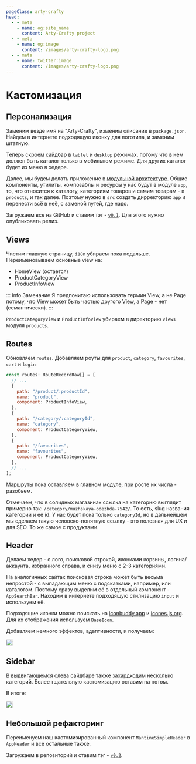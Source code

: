 ```yaml
---
pageClass: arty-crafty
head:
  - - meta
    - name: og:site_name
      content: Arty-Crafty project
  - - meta
    - name: og:image
      content: /images/arty-crafty-logo.png
  - - meta
    - name: twitter:image
      content: /images/arty-crafty-logo.png
---
```


# Кастомизация

## Персонализация

Заменим везде имя на "Arty-Crafty", изменим описание в `package.json`. Найдем в интернете подходящую иконку для логотипа, и заменим штатную.

Теперь скроем сайдбар в `tablet` и `desktop` режимах, потому что в нем должен быть каталог только в мобильном режиме. Для других каталог будет из меню в хедере.

Далее, мы будем делать приложение в [модульной архитектуре](/ru/frontend/architecture.html). Общие компоненты, утилиты, композаблы и ресурсы у нас будут в модуле `app`, то, что относится к каталогу, категориям товаров и самим товарам - в `products`, и так далее. Поэтому нужно в `src` создать дирректорию `app` и перенести всё в неё, с заменой  путей, где надо.

Загружаем все на GitHub и ставим тэг - [`v0.1`](https://github.com/vuesence/arty-crafty/tree/7a829598144028099082e413b00840ef45c644fe). Для этого нужно опубликовать релиз.

## Views

Чистим главную страницу, `i18n` убираем пока подальше. Переименовываем основные view на:

- HomeView (остается)
- ProductCategoryView
- ProductInfoView

::: info Замечание
Я предпочитаю использовать термин View, а не Page потому, что View может быть частью другого View, а Page - нет (семантически).
:::

`ProductCategoryView` и `ProductInfoView` убираем в директорию `views` модуля `products`.

## Routes

Обновляем `routes`. Добавляем роуты для `product`, `category`, `favourites`, `cart` и `login`

```js
const routes: RouteRecordRaw[] = [
  // ...
  {
    path: "/product/:productId",
    name: "product",
    component: ProductInfoView,
  },
  {
    path: "/category/:categoryId",
    name: "category",
    component: ProductCategoryView,
  },
  {
    path: "/favourites",
    name: "favourites",
    component: ProductCategoryView,
  },
  // ...
];
```

Маршруты пока оставляем в главном модуле, при росте их числа - разобьем.

Отмечаем, что в солидных магазинах ссылка на категорию выглядит примерно так: `/category/muzhskaya-odezhda-7542/`. То есть, slug названия категории и её id. У нас будет пока только `categoryId`, но в дальнейшем мы сделаем такую человеко-понятную ссылку - это полезная для UX и для SEO. То же самое с продуктами.

## Header

Делаем хедер - с лого, поисковой строкой, иконками корзины, логина/аккаунта, избранного справа, и снизу меню с 2-3 категориями.

На аналогичных сайтах поисковая строка может быть весьма непростой - с выпадающим меню с подсказками, например, или каталогом. Поэтому сразу выделим её в отдельный компонент - `AppSearchBar`. Находим в интернете подходящую стилизацию `input` и используем её.

Подходящие иконки можно поискать на [iconbuddy.app](https://iconbuddy.app/) и [icones.js.org](https://icones.js.org/). Для их отображения используем `BaseIcon`.

Добавляем немного эффектов, адаптивности, и получаем:

![](/ru/arty-crafty/assets/images/header-1.gif)

## Sidebar

В выдвигающемся слева сайдбаре также захардкодим несколько категорий. Более тщательную кастомизацию оставим на потом.

В итоге:

![](/ru/arty-crafty/assets/images/website-1.gif)

## Небольшой рефакторинг

Переименуем наш кастомизированный компонент `MantineSimpleHeader` в `AppHeader` и все остальные также.

Загружаем в репозиторий и ставим тэг - [`v0.2`](https://github.com/vuesence/arty-crafty/tree/3fedcb52cb3e9c24387f81a40396694d4c9eba75).

<style scoped>
img {
    border: 1px solid #ddd;
}
</style>
